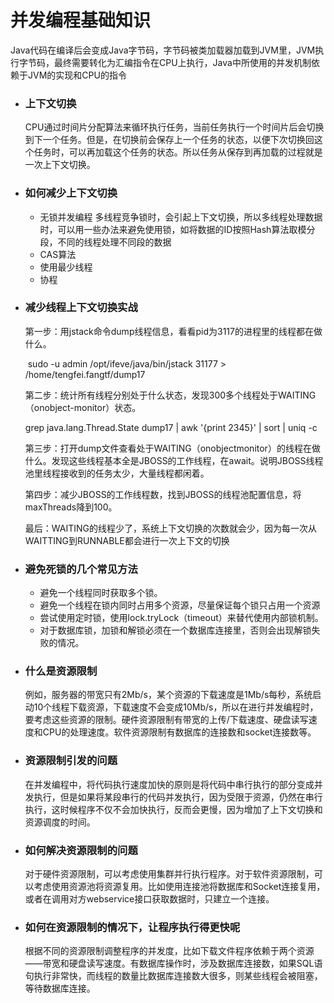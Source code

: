 # 并发编程基础知识

Java代码在编译后会变成Java字节码，字节码被类加载器加载到JVM里，JVM执行字节码，最终需要转化为汇编指令在CPU上执行，Java中所使用的并发机制依赖于JVM的实现和CPU的指令

- ### 上下文切换

  CPU通过时间片分配算法来循环执行任务，当前任务执行一个时间片后会切换到下一个任务。但是，在切换前会保存上一个任务的状态，以便下次切换回这个任务时，可以再加载这个任务的状态。所以任务从保存到再加载的过程就是一次上下文切换。

- ### 如何减少上下文切换

  - 无锁并发编程   多线程竞争锁时，会引起上下文切换，所以多线程处理数据时，可以用一些办法来避免使用锁，如将数据的ID按照Hash算法取模分段，不同的线程处理不同段的数据
  - CAS算法
  - 使用最少线程
  - 协程

- ### 减少线程上下文切换实战

  第一步：用jstack命令dump线程信息，看看pid为3117的进程里的线程都在做什么。

  ​	sudo -u admin /opt/ifeve/java/bin/jstack 31177 > /home/tengfei.fangtf/dump17

  第二步：统计所有线程分别处于什么状态，发现300多个线程处于WAITING（onobject-monitor）状态。

  grep java.lang.Thread.State dump17 | awk '{print $2$3$4$5}'
  | sort | uniq -c

  第三步：打开dump文件查看处于WAITING（onobjectmonitor）的线程在做什么。发现这些线程基本全是JBOSS的工作线程，在await。说明JBOSS线程池里线程接收到的任务太少，大量线程都闲着。

  第四步：减少JBOSS的工作线程数，找到JBOSS的线程池配置信息，将maxThreads降到100。

  最后：WAITING的线程少了，系统上下文切换的次数就会少，因为每一次从WAITTING到RUNNABLE都会进行一次上下文的切换

- ### 避免死锁的几个常见方法

  - 避免一个线程同时获取多个锁。
  - 避免一个线程在锁内同时占用多个资源，尽量保证每个锁只占用一个资源
  - 尝试使用定时锁，使用lock.tryLock（timeout）来替代使用内部锁机制。
  - 对于数据库锁，加锁和解锁必须在一个数据库连接里，否则会出现解锁失败的情况。

- ### 什么是资源限制

  例如，服务器的带宽只有2Mb/s，某个资源的下载速度是1Mb/s每秒，系统启动10个线程下载资源，下载速度不会变成10Mb/s，所以在进行并发编程时，要考虑这些资源的限制。硬件资源限制有带宽的上传/下载速度、硬盘读写速度和CPU的处理速度。软件资源限制有数据库的连接数和socket连接数等。

- ### 资源限制引发的问题

  在并发编程中，将代码执行速度加快的原则是将代码中串行执行的部分变成并发执行，但是如果将某段串行的代码并发执行，因为受限于资源，仍然在串行执行，这时候程序不仅不会加快执行，反而会更慢，因为增加了上下文切换和资源调度的时间。

- ### 如何解决资源限制的问题

  对于硬件资源限制，可以考虑使用集群并行执行程序。对于软件资源限制，可以考虑使用资源池将资源复用。比如使用连接池将数据库和Socket连接复用，或者在调用对方webservice接口获取数据时，只建立一个连接。

- ### 如何在资源限制的情况下，让程序执行得更快呢

  根据不同的资源限制调整程序的并发度，比如下载文件程序依赖于两个资源——带宽和硬盘读写速度。有数据库操作时，涉及数据库连接数，如果SQL语句执行非常快，而线程的数量比数据库连接数大很多，则某些线程会被阻塞，等待数据库连接。